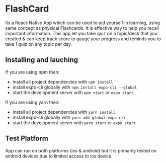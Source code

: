 # FlashCard

Its a React-Native App which can be used to aid yourself in learning, using same concept as physical Flashcards. It is effective way to help you recall important information. This app let you take quiz on a topic/deck that you created & can keep track score to gauge your progress and reminds you to take 1 quiz on any topic per day.


## Installing and lauching

If you are using npm then:

* install all project dependencies with `npm install`
* install expo-cli globally with `npm install expo-cli --global`
* start the development server with `npm start` or `expo start`

If you are using yarn then:

* install all project dependencies with `yarn install`
* install expo-cli globally with `yarn add global expo-cli`
* start the development server with `yarn start` or `expo start`


## Test Platform

App can run on both platforms (ios & android) but it is primarily tested on android devices due to limited access to ios device.